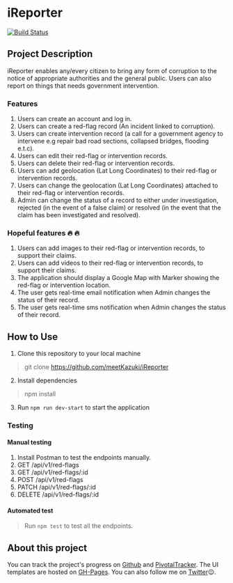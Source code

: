 # iReporter

[![Build Status](https://travis-ci.org/meetKazuki/iReporter.svg?branch=develop)](https://travis-ci.org/meetKazuki/iReporter)

## Project Description
iReporter enables any/every citizen to bring any form of corruption to the notice of appropriate authorities and the
general public. Users can also report on things that needs government intervention.

### Features
1. Users can create an account and log in.
2. Users can create a red-flag record (An incident linked to corruption).
3. Users can create intervention record (a call for a government agency to intervene e.g repair bad road sections, collapsed bridges, flooding e.t.c).
4. Users can edit their red-flag or intervention records.
5. Users can delete their red-flag or intervention records.
6. Users can add geolocation (Lat Long Coordinates) to their red-flag or intervention records.
7. Users can change the geolocation (Lat Long Coordinates) attached to their red-flag or intervention records.
8. Admin can change the status of a record to either under investigation, rejected (in the event of a false claim) or resolved (in the event that the claim has been investigated and resolved).

### Hopeful features 🔥 🔥
1. Users can add images to their red-flag or intervention records, to support their claims.
2. Users can add videos to their red-flag or intervention records, to support their claims.
3. The application should display a Google Map with Marker showing the red-flag or intervention location.
4. The user gets real-time email notification when Admin changes the status of their record.
5. The user gets real-time sms notification when Admin changes the status of their record.

## How to Use
1. Clone this repository to your local machine
> git clone https://github.com/meetKazuki/iReporter
2. Install dependencies
> npm install
3. Run `npm run dev-start` to start the application

### Testing
#### Manual testing
1. Install Postman to test the endpoints manually.
2. GET /api/v1/red-flags
3. GET /api/v1/red-flags/:id
4. POST /api/v1/red-flags
6. PATCH /api/v1/red-flags/:id
7. DELETE /api/v1/red-flags/:id

#### Automated test
> Run `npm test` to test all the endpoints.

## About this project
You can track the project's progress on [Github](https://github.com/meetKazuki/iReporter) and [PivotalTracker](https://www.pivotaltracker.com/n/projects/2226873). The UI templates are hosted on [GH-Pages](https://meetkazuki.github.io/iReporter/). You can also follow me on [Twitter](https://twitter.com/meetKazuki)😉.
